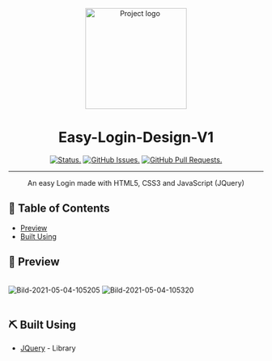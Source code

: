 <p align="center">
 <img width=auto height=200px src="https://www.blackdayz.de/src/img/logo/BlackDayzLogo.png" alt="Project logo">
</p>

<h1 align="center">Easy-Login-Design-V1</h1>

<div align="center">

[![Status.](https://img.shields.io/badge/status-active-success.svg)]()
[![GitHub Issues.](https://img.shields.io/github/issues/Mittelblut9/Easy-Login-Design-V1.svg)](https://github.com/Mittelblut9/Easy-Login-Design-V1/issues)
[![GitHub Pull Requests.](https://img.shields.io/github/issues-pr/Mittelblut9/Easy-Login-Design-V1.svg)](https://github.com/Mittelblut9/Easy-Login-Design-V1/pulls)

</div>

---

<p align="center">An easy Login made with HTML5, CSS3 and JavaScript (JQuery)
    <br>
</p>

## 📝 Table of Contents

- [Preview](#preview)
- [Built Using](#built_using)

## 🧐 Preview <a name = "preview"></a>
<br>

<img src="https://i.ibb.co/rtnRNrf/Bild-2021-05-04-105205.png" alt="Bild-2021-05-04-105205" border="0">
<img src="https://i.ibb.co/FD2vRmc/Bild-2021-05-04-105320.png" alt="Bild-2021-05-04-105320" border="0">
<br>

<br>

## ⛏️ Built Using <a name = "built_using"></a>

- [JQuery](https://jquery.com) - Library

